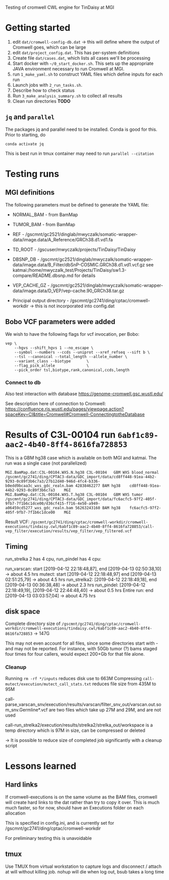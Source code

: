 Testing of cromwell CWL engine for TinDaisy at MGI

# Getting started

1. edit `dat/cromwell-config-db.dat`
   -> this will define where the output of Cromwell goes, which can be large
2. edit `dat/project_config.dat`.  This has per-system definitions
3. Create file `dat/cases.dat`, which lists all cases we'll be processing
4. Start docker with `~/0_start_docker.sh`.  This sets up the appropriate JAVA environment necessary to run Cromwell at MGI.  
5. run `1_make_yaml.sh` to construct YAML files which define inputs for each run
6. Launch jobs with `2_run_tasks.sh`.
7. Describe how to check status
8. Run `3_make_analysis_summary.sh` to collect all results
9. Clean run directories **TODO**

## `jq` and `parallel`

The packages jq and parallel need to be installed.  Conda is good for this.  Prior to starting, do
```
conda activate jq
```

This is best run in tmux container
may need to run `parallel --citation`

# Testing runs

## MGI definitions

The following parameters must be defined to generate the YAML file:

* NORMAL_BAM - from BamMap
* TUMOR_BAM  - from BamMap
* REF        - /gscmnt/gc2521/dinglab/mwyczalk/somatic-wrapper-data/image.data/A_Reference/GRCh38.d1.vd1.fa
* TD_ROOT    - /gscuser/mwyczalk/projects/TinDaisy/TinDaisy 
* DBSNP_DB   - /gscmnt/gc2521/dinglab/mwyczalk/somatic-wrapper-data/image.data/B_Filter/dbSnP-COSMIC.GRCh38.d1.vd1.vcf.gz
               see katmai:/home/mwyczalk_test/Projects/TinDaisy/sw1.3-compare/README.dbsnp.md for details
* VEP_CACHE_GZ - /gscmnt/gc2521/dinglab/mwyczalk/somatic-wrapper-data/image.data/D_VEP/vep-cache.90_GRCh38.tar.gz

* Principal output directory - /gscmnt/gc2741/ding/cptac/cromwell-workdir
    -> this is not incorporated into config.dat

## Bobo VCF parameters were added

We wish to have the following flags for vcf invocation, per Bobo:
```
vep \
    --hgvs --shift_hgvs 1 --no_escape \
    --symbol --numbers --ccds --uniprot --xref_refseq --sift b \
    --tsl --canonical --total_length --allele_number \
    --variant_class --biotype       \
    --flag_pick_allele              \
    --pick_order tsl,biotype,rank,canonical,ccds,length
```

### Connect to db
Also test interaction with database
https://genome-cromwell.gsc.wustl.edu/

See description here of connection to Cromwell:
https://confluence.ris.wustl.edu/pages/viewpage.action?spaceKey=CI&title=Cromwell#Cromwell-ConnectingtotheDatabase

# Results of C3L-00104 run `6abf1c89-aac2-4b40-8ff4-8616fa728853`

This is a GBM hg38 case which is available on both MGI and katmai.  The run was a single case (not parallelized)

```
MGI.BamMap.dat:C3L-00104.WXS.N.hg38 C3L-00104   GBM WXS blood_normal    /gscmnt/gc2741/ding/CPTAC3-data/GDC_import/data/cd8ff448-91ea-44b2-9293-0c89f3b6c7a3/27b12d40-946d-4fc4-b336-b0edd9bcaa3c_wxs_gdc_realn.bam 42838462277 BAM hg38    cd8ff448-91ea-44b2-9293-0c89f3b6c7a3    MGI
MGI.BamMap.dat:C3L-00104.WXS.T.hg38 C3L-00104   GBM WXS tumor   /gscmnt/gc2741/ding/CPTAC3-data/GDC_import/data/fc6acfc5-97f2-405f-9fb7-7f1b6c1dce00/d36cf415-f716-4e50-a949-a06459cd5277_wxs_gdc_realn.bam 56263243160 BAM hg38    fc6acfc5-97f2-405f-9fb7-7f1b6c1dce00    MGI
```

Result VCF: `/gscmnt/gc2741/ding/cptac/cromwell-workdir/cromwell-executions/tindaisy.cwl/6abf1c89-aac2-4b40-8ff4-8616fa728853/call-vep_filter/execution/results/vep_filter/vep_filtered.vcf`

## Timing

run_strelka 2 has 4 cpu, run_pindel has 4 cpu:

run_varscan: start [2019-04-12 22:18:48,87], end [2019-04-13 02:50:38,10]  -> about 4.5 hrs
mutect: start [2019-04-12 22:18:48,97]  end [2019-04-13 02:51:25,79]       -> about 4.5 hrs
run_strelka2: [2019-04-12 22:18:49,18], end [2019-04-13 00:36:38,48]       -> about 2.3 hrs
run_pindel: [2019-04-12 22:18:49,19],   [2019-04-12 22:44:48,40]           -> about 0.5 hrs
Entire run: end [2019-04-13 03:03:57,04]                                   -> about 4.75 hrs

## disk space

Complete directory size of `/gscmnt/gc2741/ding/cptac/cromwell-workdir/cromwell-executions/tindaisy.cwl/6abf1c89-aac2-4b40-8ff4-8616fa728853`
-> 147G

This may not even account for all files, since some directories start with - and may not be reported.  For instance, with 50Gb tumor (?) bams staged
four times for four callers, would expect 200+Gb for that file alone.

### Cleanup 
Running `rm -rf */inputs` reduces disk use to 663M
Compressing `call-mutect/execution/mutect_call_stats.txt` reduces file size from 435M to 95M

call-parse_varscan_snv/execution/results/varscan/filter_snv_out/varscan.out.som_snv.Germline*.vcf are two files which take up 27M and 29M, and
are not used

call-run_strelka2/execution/results/strelka2/strelka_out/workspace is a temp directory which is 97M in size, can be compressed or deleted

-> It is possible to reduce size of completed job significantly with a cleanup script

# Lessons learned

## Hard links

If cromwell-executions is on the same volume as the BAM files, cromwell will create hard links to the dat rather than
try to copy it over.  This is much much faster, so for now, should have an Executions folder on each allocation

This is specified in config.ini, and is currently set for /gscmnt/gc2741/ding/cptac/cromwell-workdir

For preliminary testing this is unavoidable

## tmux

Use TMUX from virtual workstation to capture logs and disconnect / attach at will without killing
job.  nohup will die when log out, bsub takes a long time


